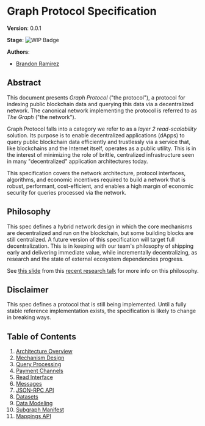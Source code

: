 # Graph Protocol Specification

**Version**: 0.0.1

**Stage**:
![WIP Badge](https://img.shields.io/badge/stage-wip-%23C25F38.svg)

**Authors**:
 - [Brandon Ramirez](github.com/zerim)

## Abstract
This document presents *Graph Protocol* ("the protocol"), a protocol for indexing public blockchain data and querying this data via a decentralized network. The canonical network implementing the protocol is referred to as *The Graph* ("the network").

Graph Protocol falls into a category we refer to as a *layer 2 read-scalability* solution. Its purpose is to enable decentralized applications (dApps) to query public blockchain data efficiently and trustlessly via a service that, like blockchains and the Internet itself, operates as a public utility. This is in the interest of minimizing the role of brittle, centralized infrastructure seen in many "decentralized" application architectures today.

This specification covers the network architecture, protocol interfaces, algorithms, and economic incentives required to build a network that is robust, performant, cost-efficient, and enables a high margin of economic security for queries processed via the network.

## Philosophy
This spec defines a hybrid network design in which the core mechanisms are decentralized and run on the blockchain, but some building blocks are still centralized. A future version of this specification will target full decentralization. This is in keeping with our team's philosophy of shipping early and delivering immediate value, while incrementally decentralizing, as research and the state of external ecosystem dependencies progress.

See [this slide](https://www.slideshare.net/secret/AnB7pWnqZhiW2d/17) from this [recent research talk](https://www.youtube.com/watch?v=eRnYgXHQnlA&t=586s) for more info on this philosophy.

## Disclaimer
This spec defines a protocol that is still being implemented. Until a fully stable reference implementation exists, the specification is likely to change in breaking ways.

## Table of Contents

1. [Architecture Overview](./architecture-overview)
1. [Mechanism Design](./mechanism-design)
1. [Query Processing](./query-processing)
1. [Payment Channels](./payment-channels)
1. [Read Interface](./read-interface)
1. [Messages](./messages)
1. [JSON-RPC API](./rpc-api)
1. [Datasets](./datasets)
1. [Data Modeling](./data-modeling)
1. [Subgraph Manifest](./subgraph-manifest)
1. [Mappings API](./mappings-api)
